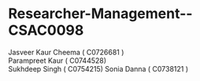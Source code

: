 # Researcher-Management--CSAC0098
Jasveer Kaur Cheema    ( C0726681 )    
Parampreet Kaur        (  C0744528)     
Sukhdeep Singh          ( C0754215)
Sonia Danna             ( C0738121 )
